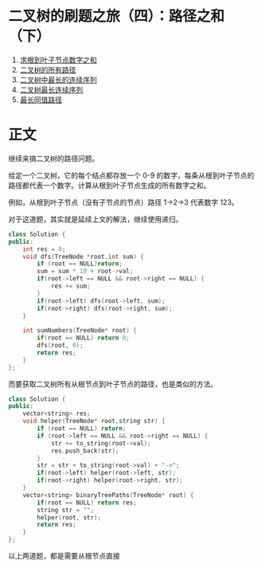 # 二叉树的刷题之旅（四）：路径之和（下）

1. [求根到叶子节点数字之和](https://leetcode-cn.com/problems/sum-root-to-leaf-numbers/)
2. [二叉树的所有路径](https://leetcode-cn.com/problems/binary-tree-paths/)
3. [二叉树中最长的连续序列](https://leetcode-cn.com/problems/binary-tree-longest-consecutive-sequence-ii/)    
4. [二叉树最长连续序列](https://leetcode-cn.com/problems/binary-tree-longest-consecutive-sequence/)
5. [最长同值路径](https://leetcode-cn.com/problems/longest-univalue-path/)   


# 正文
继续来搞二叉树的路径问题。

给定一个二叉树，它的每个结点都存放一个 0-9 的数字，每条从根到叶子节点的路径都代表一个数字。计算从根到叶子节点生成的所有数字之和。

例如，从根到叶子节点（没有子节点的节点）路径 1->2->3 代表数字 123。

对于这道题，其实就是延续上文的解法，继续使用递归。

```C++
class Solution {
public:
    int res = 0;
    void dfs(TreeNode *root,int sum) {
        if (root == NULL)return;
        sum = sum * 10 + root->val;
        if(root->left == NULL && root->right == NULL) {
            res += sum;
        }
        if(root->left) dfs(root->left, sum);
        if(root->right) dfs(root->right, sum);
    }
    
    int sumNumbers(TreeNode* root) {
        if(root == NULL) return 0;
        dfs(root, 0);
        return res;
    }
};
```

而要获取二叉树所有从根节点到叶子节点的路径，也是类似的方法。
```C++
class Solution {
public:
    vector<string> res;
    void helper(TreeNode* root,string str) {
        if (root == NULL) return;  
        if (root->left == NULL && root->right == NULL) {
            str += to_string(root->val);
            res.push_back(str);
        }
        str = str + to_string(root->val) + "->";
        if(root->left) helper(root->left, str);
        if(root->right) helper(root->right, str);
    }
    vector<string> binaryTreePaths(TreeNode* root) {
        if(root == NULL) return res;
        string str = "";
        helper(root, str);
        return res;
    }
};
```

以上两道题，都是需要从根节点直接